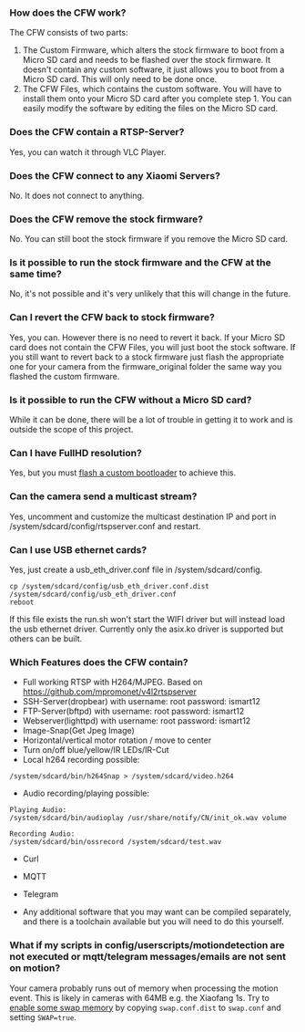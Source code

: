 ### How does the CFW work?
The CFW consists of two parts:
1. The Custom Firmware, which alters the stock firmware to boot from a Micro SD card and needs to be flashed over the stock firmware. It doesn't contain any custom software, it just allows you to boot from a Micro SD card. This will only need to be done once. 
2. The CFW Files, which contains the custom software. You will have to install them onto your Micro SD card after you complete step 1. You can easily modify the software by editing the files on the Micro SD card.

### Does the CFW contain a RTSP-Server? 
Yes, you can watch it through VLC Player.

### Does the CFW connect to any Xiaomi Servers?
No. It does not connect to anything.

### Does the CFW remove the stock firmware?
No. You can still boot the stock firmware if you remove the Micro SD card.

### Is it possible to run the stock firmware and the CFW at the same time?
No, it's not possible and it's very unlikely that this will change in the future.

### Can I revert the CFW back to stock firmware?
Yes, you can. However there is no need to revert it back. If your Micro SD card does not contain the CFW Files, you will just boot the stock software. If you still want to revert back to a stock firmware just flash the appropriate one for your camera from the firmware_original folder the same way you flashed the custom firmware.

### Is it possible to run the CFW without a Micro SD card?
While it can be done, there will be a lot of trouble in getting it to work and is outside the scope of this project.

### Can I have FullHD resolution?
Yes, but you must [flash a custom bootloader](/hacks/flashinguboot.md) to achieve this.

### Can the camera send a multicast stream?
Yes, uncomment and customize the multicast destination IP and port in /system/sdcard/config/rtspserver.conf and restart.

### Can I use USB ethernet cards?
Yes, just create a usb_eth_driver.conf file in /system/sdcard/config.
```
cp /system/sdcard/config/usb_eth_driver.conf.dist /system/sdcard/config/usb_eth_driver.conf
reboot
```
If this file exists the run.sh won't start the WIFI driver but will instead load the usb ethernet driver. Currently only the asix.ko driver is supported but others can be built.

### Which Features does the CFW contain?
- Full working RTSP with H264/MJPEG. Based on https://github.com/mpromonet/v4l2rtspserver
- SSH-Server(dropbear) with username: root password: ismart12
- FTP-Server(bftpd) with username: root password: ismart12
- Webserver(lighttpd) with username: root password: ismart12
- Image-Snap(Get Jpeg Image) 
- Horizontal/vertical motor rotation / move to center
- Turn on/off blue/yellow/IR LEDs/IR-Cut
- Local h264 recording possible:
```
/system/sdcard/bin/h264Snap > /system/sdcard/video.h264
```
- Audio recording/playing possible:
```
Playing Audio:
/system/sdcard/bin/audioplay /usr/share/notify/CN/init_ok.wav volume

Recording Audio:
/system/sdcard/bin/ossrecord /system/sdcard/test.wav 
```
- Curl
- MQTT
- Telegram

- Any additional software that you may want can be compiled separately, and there is a toolchain available but you will need to do this yourself.

### What if my scripts in config/userscripts/motiondetection are not executed or mqtt/telegram messages/emails are not sent on motion?
Your camera probably runs out of memory when processing the motion event. This is likely in cameras with 64MB e.g. the Xiaofang 1s. Try to [enable some swap memory](https://github.com/EliasKotlyar/Xiaomi-Dafang-Hacks/blob/master/firmware_mod/config/swap.conf.dist#L4) by copying `swap.conf.dist` to `swap.conf` and setting `SWAP=true`.

